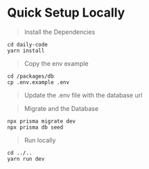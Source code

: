 # Quick Setup Locally

> Install the Dependencies
```
cd daily-code
yarn install
```
> Copy the env example
```
cd /packages/db
cp .env.example .env
```
>Update the .env file with the database url

> Migrate and the Database
```
npx prisma migrate dev
npx prisma db seed
```
> Run locally
```
cd ../..
yarn run dev
```